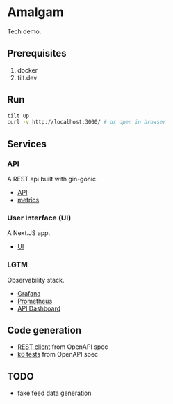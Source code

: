 # Amalgam

Tech demo.

## Prerequisites

1. docker
2. tilt.dev

## Run

```sh
tilt up
curl -v http://localhost:3000/ # or open in browser
```

## Services

### API

A REST api built with gin-gonic.

- [API](http://localhost:8080)
- [metrics](http://localhost:8080/metrics)

### User Interface (UI)

A Next.JS app.

- [UI](http://localhost:3000/)

### LGTM

Observability stack.

- [Grafana](http://localhost:3001/)
- [Prometheus](http://localhost:9090/)
- [API Dashboard](http://localhost:3001/d/amalgam-gin-dashboard/gin-application-metrics?orgId=1&refresh=5s)

## Code generation

- [REST client](./pkg/client/README.md) from OpenAPI spec
- [k6 tests](./k6/README.md) from OpenAPI spec

## TODO

- fake feed data generation
